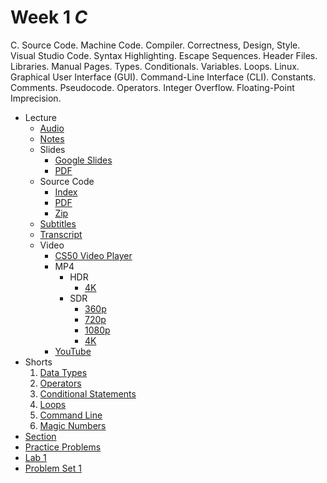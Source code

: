 # Week 1 *C*


C. Source Code. Machine Code. Compiler. Correctness, Design, Style. Visual Studio Code. Syntax Highlighting. Escape Sequences. Header Files. Libraries. Manual Pages. Types. Conditionals. Variables. Loops. Linux. Graphical User Interface (GUI). Command-Line Interface (CLI). Constants. Comments. Pseudocode. Operators. Integer Overflow. Floating-Point Imprecision.



* Lecture
	+ [Audio](https://cdn.cs50.net/2022/fall/lectures/1/lecture1.mp3)
	+ [Notes](../../notes/1/)
	+ Slides
		- [Google Slides](https://docs.google.com/presentation/d/1gTpAaUbeu30YuvMu4rHEVTG6S9M3UeLyoEiWkqoGiJA/edit?usp=sharing)
		- [PDF](https://cdn.cs50.net/2022/fall/lectures/1/lecture1.pdf)
	+ Source Code
		- [Index](https://cdn.cs50.net/2022/fall/lectures/1/src1/)
		- [PDF](https://cdn.cs50.net/2022/fall/lectures/1/src1.pdf)
		- [Zip](https://cdn.cs50.net/2022/fall/lectures/1/src1.zip)
	+ [Subtitles](https://cdn.cs50.net/2022/fall/lectures/1/lang/en/lecture1.srt)
	+ [Transcript](https://cdn.cs50.net/2022/fall/lectures/1/lang/en/lecture1.txt)
	+ Video
		- [CS50 Video Player](https://video.cs50.io/ywg7cW0Txs4?screen=S5uYVc7bm0o)
		- MP4
			* HDR
				+ [4K](https://cdn.cs50.net/2022/fall/lectures/1/lecture1-4k-hdr.mp4)
			* SDR
				+ [360p](https://cdn.cs50.net/2022/fall/lectures/1/lecture1-360p.mp4)
				+ [720p](https://cdn.cs50.net/2022/fall/lectures/1/lecture1-720p.mp4)
				+ [1080p](https://cdn.cs50.net/2022/fall/lectures/1/lecture1-1080p.mp4)
				+ [4K](https://cdn.cs50.net/2022/fall/lectures/1/lecture1-4k.mp4)
		- [YouTube](https://youtu.be/ywg7cW0Txs4)
* Shorts
	1. [Data Types](../../shorts/data_types/)
	2. [Operators](../../shorts/operators/)
	3. [Conditional Statements](../../shorts/conditional_statements/)
	4. [Loops](../../shorts/loops/)
	5. [Command Line](../../shorts/command_line/)
	6. [Magic Numbers](../../shorts/magic_numbers/)
* [Section](../../sections/1/)
* [Practice Problems](../../problems/1/)
* [Lab 1](../../labs/1/)
* [Problem Set 1](../../psets/1/)







